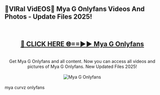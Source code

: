 <h2>🔴VIRal VidEOS🔴 Mya G Onlyfans Videos And Photos - Update Files 2025!</h2>
<br>
<div align="center">
<h2><a href="https://virallinks.top/odZfE0" rel="nofollow">🔴 CLICK HERE 🌐==►► Mya G Onlyfans</a></h2>
<br>
Get Mya G Onlyfans and all content. Now you can access all videos and pictures of Mya G Onlyfans. New Updated Files 2025!
<br>
<br>
<a href="https://virallinks.top/odZfE0" rel="nofollow" data-target="animated-image.originalLink"><img src="https://i.imgur.com/dJHk4Zq.gif)" alt="Mya G Onlyfans" style="max-width: 100%; display: inline-block;" data-target="animated-image.originalImage"></a>
</div>
<br>
mya curvz onlyfans